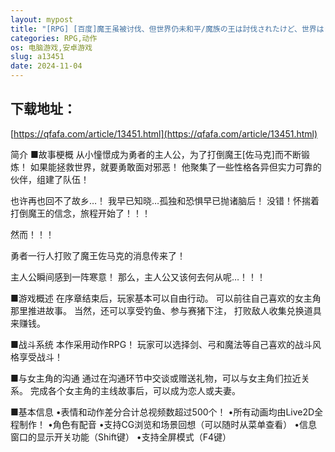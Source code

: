 ```yaml
---
layout: mypost
title: "[RPG] [百度]魔王虽被讨伐、但世界仍未和平/魔族の王は討伐されたけど、世界はまだ平和じゃない V1.03/pc+安卓/AI汉化（2.02G）"
categories: RPG,动作
os: 电脑游戏,安卓游戏
slug: a13451
date: 2024-11-04
---
```


## 下载地址：

[https://qfafa.com/article/13451.html](https://qfafa.com/article/13451.html)

简介
■故事梗概
从小憧憬成为勇者的主人公，为了打倒魔王\[佐马克\]而不断锻炼！ 
如果能拯救世界，就要勇敢面对邪恶！ 
他聚集了一些性格各异但实力可靠的伙伴，组建了队伍！

也许再也回不了故乡…！ 
我早已知晓…孤独和恐惧早已抛诸脑后！ 
没错！怀揣着打倒魔王的信念，旅程开始了！！！

然而！！！

勇者一行人打败了魔王佐马克的消息传来了！

主人公瞬间感到一阵寒意！ 
那么，主人公又该何去何从呢…！！！

■游戏概述
在序章结束后，玩家基本可以自由行动。 
可以前往自己喜欢的女主角那里推进故事。 
当然，还可以享受钓鱼、参与赛猪下注， 
打败敌人收集兑换道具来赚钱。

■战斗系统
本作采用动作RPG！ 
玩家可以选择剑、弓和魔法等自己喜欢的战斗风格享受战斗！

■与女主角的沟通
通过在沟通环节中交谈或赠送礼物，可以与女主角们拉近关系。 
完成各个女主角的主线故事后，可以成为恋人或夫妻。

■基本信息
•表情和动作差分合计总视频数超过500个！ 
•所有动画均由Live2D全程制作！ 
•角色有配音 
•支持CG浏览和场景回想（可以随时从菜单查看） 
•信息窗口的显示开关功能（Shift键） 
•支持全屏模式（F4键）